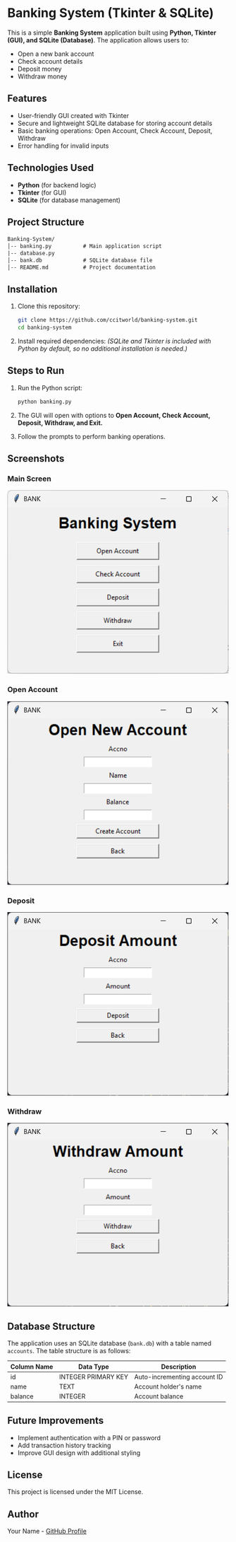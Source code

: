 # Banking System (Tkinter & SQLite)

This is a simple **Banking System** application built using **Python, Tkinter (GUI), and SQLite (Database)**. The application allows users to:
- Open a new bank account
- Check account details
- Deposit money
- Withdraw money

## Features
- User-friendly GUI created with Tkinter
- Secure and lightweight SQLite database for storing account details
- Basic banking operations: Open Account, Check Account, Deposit, Withdraw
- Error handling for invalid inputs

## Technologies Used
- **Python** (for backend logic)
- **Tkinter** (for GUI)
- **SQLite** (for database management)

## Project Structure
```
Banking-System/
│-- banking.py          # Main application script
|-- database.py
│-- bank.db             # SQLite database file
│-- README.md           # Project documentation
```

## Installation

1. Clone this repository:
   ```sh
   git clone https://github.com/ccitworld/banking-system.git
   cd banking-system
   ```

2. Install required dependencies:
   *(SQLite and Tkinter is included with Python by default, so no additional installation is needed.)*

## Steps to Run

1. Run the Python script:
   ```sh
   python banking.py
   ```

2. The GUI will open with options to **Open Account, Check Account, Deposit, Withdraw, and Exit.**

3. Follow the prompts to perform banking operations.

## Screenshots
### Main Screen
![Main Screen](images/main.png)

### Open Account
![Open Account](images/open.png)

### Deposit
![Deposit](images/deposit.png)

### Withdraw
![Withdraw](images/withdraw.png)

## Database Structure
The application uses an SQLite database (`bank.db`) with a table named `accounts`. The table structure is as follows:

| Column Name | Data Type | Description |
|------------|-----------|-------------|
| id | INTEGER PRIMARY KEY | Auto-incrementing account ID |
| name | TEXT | Account holder's name |
| balance | INTEGER | Account balance |

## Future Improvements
- Implement authentication with a PIN or password
- Add transaction history tracking
- Improve GUI design with additional styling

## License
This project is licensed under the MIT License.

## Author
Your Name - [GitHub Profile](https://github.com/yourusername)


